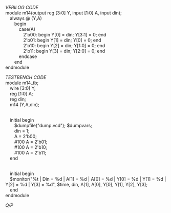 *VERILOG CODE*
<br>module m14(output reg [3:0] Y, input [1:0] A, input din);
<br>&emsp;always @ (Y,A)
<br>&emsp;&emsp;begin
<br>&emsp;&emsp;&emsp;case(A)
<br>&emsp;&emsp;&emsp;&emsp;2'b00: begin Y[0] = din; Y[3:1] = 0; end
<br>&emsp;&emsp;&emsp;&emsp;2'b01: begin Y[1] = din; Y[0] = 0; end
<br>&emsp;&emsp;&emsp;&emsp;2'b10: begin Y[2] = din; Y[1:0] = 0; end
<br>&emsp;&emsp;&emsp;&emsp;2'b11: begin Y[3] = din; Y[2:0] = 0; end
<br>&emsp;&emsp;&emsp;endcase
<br>&emsp;&emsp;end
<br>endmodule

*TESTBENCH CODE*
<br>module m14_tb;
<br>&emsp;wire [3:0] Y;
<br>&emsp;reg [1:0] A;
<br>&emsp;reg din;
<br>&emsp;m14 (Y,A,din);

<br>&emsp;initial begin
<br>&emsp;&emsp;$dumpfile("dump.vcd"); $dumpvars;
<br>&emsp;&emsp;din = 1;
<br>&emsp;&emsp;A = 2'b00;
<br>&emsp;&emsp;#100 A = 2'b01;
<br>&emsp;&emsp;#100 A = 2'b10;
<br>&emsp;&emsp;#100 A = 2'b11;
<br>&emsp;end

<br>&emsp;initial begin
<br>&emsp;$monitor("%t | Din = %d | A[1] = %d | A[0] = %d | Y[0] = %d | Y[1] = %d | Y[2] = %d | Y[3] = %d", $time, din, A[1], A[0], Y[0], Y[1], Y[2], Y[3];
<br>&emsp;end
<br>endmodule

*O/P*

